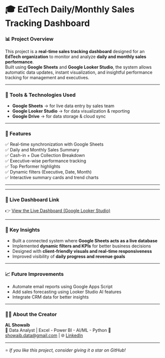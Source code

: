 # 🎓 EdTech Daily/Monthly Sales Tracking Dashboard

### 📊 Project Overview
This project is a **real-time sales tracking dashboard** designed for an **EdTech organization** to monitor and analyze **daily and monthly sales performance**.  
Built using **Google Sheets** and **Google Looker Studio**, the system allows automatic data updates, instant visualization, and insightful performance tracking for management and executives.

---

### 🚀 Tools & Technologies Used
- **Google Sheets** → for live data entry by sales team  
- **Google Looker Studio** → for data visualization & reporting  
- **Google Drive** → for data storage & cloud sync  


---

### 🧩 Features
✅ Real-time synchronization with Google Sheets  
✅ Daily and Monthly Sales Summary  
✅ Cash-in + Due Collection Breakdown  
✅ Executive-wise performance tracking  
✅ Top Performer highlights  
✅ Dynamic filters (Executive, Date, Month)  
✅ Interactive summary cards and trend charts  

---


---

### 🔗 Live Dashboard Link
👉 [View the Live Dashboard (Google Looker Studio)](https://lookerstudio.google.com/reporting/3c94171b-34f1-4f54-baae-a5edfeba3f1d)

---

### 🧠 Key Insights
- Built a connected system where **Google Sheets acts as a live database**
- Implemented **dynamic filters and KPIs** for better business decisions  
- Designed with **client-friendly visuals and real-time responsiveness**  
- Improved visibility of **daily progress and revenue goals**
---

### 📈 Future Improvements
- Automate email reports using Google Apps Script  
- Add sales forecasting using Looker Studio AI features  
- Integrate CRM data for better insights  

---

### 👨‍💻 About the Creator
**AL Showaib**  
💼 Data Analyst | Excel - Power BI - AI/ML - Python 
📧 showaib.data@gmail.com | 🌐 [LinkedIn]((https://www.linkedin.com/in/showai/))  

---

⭐ *If you like this project, consider giving it a star on GitHub!*


